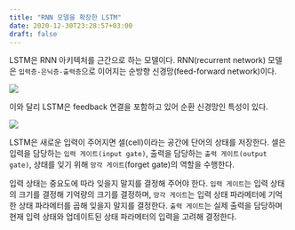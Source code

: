 ```yaml
---
title: "RNN 모델을 확장한 LSTM"
date: 2020-12-30T23:28:57+03:00
draft: false
---
```


LSTM은 RNN 아키텍처를 근간으로 하는 모델이다. RNN(recurrent network) 모델은 `입력층-은닉층-출력층`으로 이어지는 순방향 신경망(feed-forward network)이다.

![](../feed-forward-network.png)

이와 달리 LSTM은 feedback 연결을 포함하고 있어 순환 신경망인 특성이 있다.

![](../feedback-network.jpg)

LSTM은 새로운 입력이 주어지면 셀(cell)이라는 공간에 단어의 상태를 저장한다. 셀은 입력을 담당하는 `입력 게이트(input gate)`, 출력을 담당하는 `출력 게이트(output gate)`,  상태를 잊기 위해 `망각 게이트`(forget gate)의 역할을 수행한다.

입력 상태는 중요도에 따라 잊을지 말지를 결정해 주어야 한다. `입력 게이트`는 입력 상태의 크기를 결정해 기억량의 크기를 결정하며,  `망각 게이트`는 입력 상태 파라메터에 기억한 상태 파라메터를 곱해 잊을지 말지를 결정한다. `출력 게이트`는 실제 출력을 담당하며 현재 입력 상태와 업데이트된 상태 파라메터의 입력을 고려해 결정한다. 

